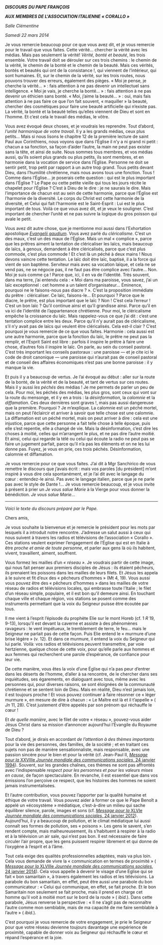 ***DISCOURS*** ***DU PAPE FRANÇOIS***

***AUX*** ***MEMBRES DE L'ASSOCIATION ITALIENNE « CORALLO »***

*Salle Clémentine*

*Samedi 22 mars 2014*

Je vous remercie beaucoup pour ce que vous avez dit, et je vous remercie pour le travail que vous faites. Cette vérité... chercher la vérité avec les médias. Mais pas seulement la vérité! *Vérité, bonté et beauté*, les trois ensemble. Votre travail doit se dérouler sur ces trois chemins : le chemin de la vérité, le chemin de la bonté et le chemin de la beauté. Mais ces vérités, bontés et beautés qui ont de la consistance !, qui viennent de l’intérieur, qui sont humaines. Et, sur le chemin de la vérité, sur les trois routes, nous pouvons trouver des erreurs, également des pièges. « Moi je pense, je cherche la vérité... » : fais attention à ne pas devenir un intellectuel sans intelligence. « Moi je vais, je cherche la bonté... » : fais attention à ne pas devenir un éthicien sans bonté. « Moi, j’aime la beauté... » : oui, mais fais attention à ne pas faire ce que l’on fait souvent, « maquiller » la beauté, chercher des cosmétiques pour faire une beauté artificielle qui n’existe pas. La vérité, la bonté et la beauté telles qu’elles viennent de Dieu et sont en l’homme. Et c’est cela le travail des médias, le vôtre.

Vous avez évoqué deux choses, et je voudrais les reprendre. Tout d’abord, *l’unité harmonique de votre travail*. Il y a les grands médias, ceux plus petits... Mais si nous lisons le chapitre 12 de la première lecture de saint Paul aux Corinthiens, nous voyons que dans l’Église il n’y a ni grand ni petit : chacun a sa fonction, sa façon d’aider l’autre, la main ne peut pas exister sans la tête, et ainsi de suite. Nous sommes tous membres, et vos médias aussi, qu’ils soient plus grands ou plus petits, ils sont membres, et en harmonie dans la vocation de service dans l’Église. Personne ne doit se sentir petit, trop petit par rapport à un autre trop grand. Tous petits devant Dieu, dans l’humilité chrétienne, mais nous avons tous une fonction. Tous ! Comme dans l’Église... je poserais cette question : qui est le plus important dans l’Église ? Le Pape ou cette petite vieille qui tous les jours récite le chapelet pour l’Église ? C’est à Dieu de le dire : je ne saurais le dire. Mais l’importance de chacun est au sein de cette harmonie, parce que l’Église est l’harmonie de la diversité. Le corps du Christ est cette harmonie de la diversité, et Celui qui fait l’harmonie est le Saint-Esprit : Lui est le plus important de tous. Voilà ce que vous avez dit, et je veux le souligner. C’est important de chercher l’unité et ne pas suivre la logique du gros poisson qui avale le petit.

Vous avez dit autre chose, que je mentionne moi aussi dans l’Exhortation apostolique *[Evangelii gaudium](/content/francesco/fr/apost_exhortations/documents/papa-francesco_esortazione-ap_20131124_evangelii-gaudium.html)*. Vous avez parlé du *cléricalisme*. C’est un des maux, c’est un des maux de l’Église. Mais un mal « complice », parce que les prêtres aiment la tentation de cléricaliser les laïcs, mais beaucoup de laïcs, à genoux, demandent à être cléricalisés, parce que c’est plus commode, c’est plus commode ! Et c’est là un péché à deux mains ! Nous devons vaincre cette tentation. Le laïc doit être laïc, baptisé, il a la force qui vient de son baptême. Serviteur mais avec sa vocation laïque, et cela ne se vend pas, ne se négocie pas, il ne faut pas être complice avec l’autre... Non. Moi je suis comme ça ! Parce que, ici, il en va de l’identité. Très souvent, dans ma terre, j’ai entendu cela : « Moi dans ma paroisse, vous savez, j’ai un laïc exceptionnel : cet homme a un talent d’organisateur... Éminence, pourquoi ne le faisons-nous pas diacre ? ». C’est la proposition immédiate du prêtre : cléricaliser. Ce laïc, faisons-le... Et pourquoi ? Parce que le diacre, le prêtre, est plus important que le laïc ? Non ! C’est cela l’erreur ! C’est un bon laïc ? Qu’il continue ainsi et qu’il grandisse ainsi. Parce qu’il en va ici de l’identité de l’appartenance chrétienne. Pour moi, le cléricalisme empêche la croissance du laïc. Mais rappelez-vous ce que j’ai dit : c’est une tentation complice entre les deux. Parce qu’il n’y aurait pas de cléricalisme, s’il n’y avait pas de laïcs qui veulent être cléricalisés. Cela est-il clair ? C’est pourquoi je vous remercie de ce que vous faites. Harmonie : cela aussi est une autre harmonie, parce que la fonction du laïc, le prêtre ne peut pas la remplir, et l’Esprit Saint est libre : parfois il inspire le prêtre à faire une chose, d’autres fois il inspire le laïc. On parle, au sein du conseil pastoral. C’est très important les conseils pastoraux : une paroisse — et je cite ici le code de droit canonique — une paroisse qui n’aurait pas de conseil pastoral et de conseil des affaires économiques n’est pas une bonne paroisse : il y manque la vie.

Et puis il y a beaucoup de vertus. Je l’ai évoqué au début : aller sur la route de la bonté, de la vérité et de la beauté, et tant de vertus sur ces routes. Mais il y aussi *les péchés* des médias ! Je me permets de parler un peu de cela. Pour moi, les péchés des médias, les plus gros, sont ceux qui vont sur la route du mensonge, et il y en a trois : la *désinformation*, la *calomnie* et la *diffamation*. Ces deux dernières sont graves !, mais pas aussi dangereuse que la première. Pourquoi ? Je m’explique. La calomnie est un péché mortel, mais on peut l’éclaircir et arriver à savoir que telle chose est une calomnie. La diffamation est un péché mortel, mais on peut arriver à dire : cela est une injustice, parce que cette personne a fait telle chose à telle époque, puis elle s’est repentie, elle a changé de vie. Mais la désinformation, c’est dire les choses à moitié, celles qui m’arrangent le plus, et ne pas dire l’autre moitié. Et ainsi, celui qui regarde la télé ou celui qui écoute la radio ne peut pas se faire un jugement parfait, parce qu’il n’a pas les éléments et on ne les lui donne pas. Fuyez, je vous en prie, ces trois péchés. Désinformation, calomnie et diffamation.

Je vous remercie pour ce que vous faites. J’ai dit à Mgr Sanchirico de vous remettre le discours que j’avais écrit : mais vos paroles [du président] m’ont inspiré à vous dire cela spontanément, et je l’ai dit avec le langage du cœur : entendez-le ainsi. Pas avec le langage italien, parce que je ne parle pas avec le style de Dante !... Je vous remercie beaucoup, et je vous invite à présent à prier un *Je vous salue Marie* à la Vierge pour vous donner la bénédiction. *Je vous salue Marie...*

* * *

*Voici le texte du discours préparé par le Pape.*

Chers amis,

Je vous souhaite la bienvenue et je remercie le président pour les mots par lesquels il a introduit notre rencontre. J’adresse un salut aussi à ceux qui nous suivent à travers les radios et télévisions de l’association « Corallo ». Ces stations veulent exprimer l’engagement de l’Église qui est en Italie à être *proche et amie de toute personne*, et parler aux gens là où ils habitent, vivent, travaillent, aiment, souffrent.

Vous formez les mailles d’un *« réseau »*. Je voudrais partir de cette image, qui nous fait penser aux premiers disciples de Jésus : ils étaient pêcheurs, ils prenaient les poissons dans les mailles de leurs filets. Et Jésus les appela à le suivre et fit d’eux des « pêcheurs d’hommes » (Mt 4, 19). Vous aussi vous pouvez être des « pêcheurs d’hommes » dans les mailles de votre réseau de radios et télévisions locales, qui embrasse toute l’Italie ; le filet d’un réseau simple, populaire, et il est bon qu’il demeure ainsi. En touchant chaque ville et chaque région, vos stations se posent comme des instruments permettant que la voix du Seigneur puisse être écoutée par tous.

Il me vient à l’esprit l’épisode du prophète Elie sur le mont Horeb (cf. 1 *R* 19, 9-13), lorsqu’il est devant la caverne et assiste à des phénomènes ravageurs : le vent impétueux, le tremblement de terre, le feu... mais le Seigneur ne parlait pas de cette façon. Puis Elie entend le « murmure d’une brise légère » (v. 12). Et dans ce murmure, il entend la voix du Seigneur qui lui parle. Voilà: vos radios et télévisions peuvent transmettre, par voie hertzienne, quelque chose de cette voix, pour qu’elle parle aux hommes et aux femmes qui recherchent une parole d’espérance, de confiance pour leur vie.

De cette manière, vous êtes la voix d’une Église qui n’a pas peur d’entrer dans les déserts de l’homme, d’aller à sa rencontre, de le chercher dans ses inquiétudes, ses égarements, en dialoguant avec tous, même avec les personnes qui, pour diverses raisons, se sont éloignées de la communauté chrétienne et se sentent loin de Dieu. Mais en réalité, Dieu n’est jamais loin, il est toujours proche ! Et vous pouvez continuer à faire résonner ce « léger murmure », en mesure de dire à chacun : « Le Maître est là et il t’appelle » ( *Jn* 11, 28). C’est justement d’être appelés par son prénom qui réchauffe le cœur !

Et *de quelle manière*, avec le filet de votre « réseau », pouvez-vous aider Jésus Christ dans sa mission d’annoncer aujourd’hui l’Évangile du Royaume de Dieu ?

Tout d’abord, je dirais en accordant *de l’attention à des thèmes importants* pour la vie des personnes, des familles, de la société ; et en traitant ces sujets non pas de manière sensationnaliste, mais responsable, avec une passion sincère pour le bien et pour la vérité (cf. Jean-Paul II, [*Message pour la* XXVIIIe *Journée mondiale des communications sociales*, 24 janvier 1994](http://www.vatican.va/holy_father/john_paul_ii/messages/communications/documents/hf_jp-ii_mes_24011994_world-communications-day_fr.html)). Souvent, sur les grandes chaînes, ces thèmes ne sont pas affrontés avec l’indispensable *respect pour les personnes et pour les valeurs mises en cause*, de façon spectaculaire. En revanche, il est essentiel que dans vos émissions l’on perçoive ce respect, que les histoires des hommes ne soient jamais instrumentalisées.

Et l’autre contribution, vous pouvez l’apporter par la qualité humaine et éthique de votre travail. Vous pouvez aider à former ce que le Pape Benoît a appelé un «écosystème » médiatique, c’est-à-dire un milieu qui sache équilibrer silence, parole, images et sons (cf. [*Message pour la* XLVIe *Journée mondiale des communications sociales*, 24 janvier 2012](http://www.vatican.va/holy_father/benedict_xvi/messages/communications/documents/hf_ben-xvi_mes_20120124_46th-world-communications-day_fr.html)). Aujourd’hui, il y a beaucoup de pollution, et le climat médiatique lui aussi connaît ses formes de pollution, ses « poisons ». Les gens le savent, s’en rendent compte, mais malheureusement, ils s’habituent à respirer à la radio et à la télévision un air sale, qui n’est pas bon. Il est nécessaire de faire circuler l’air propre, que les gens puissent respirer librement et qui donne de l’oxygène à l’esprit et à l’âme.

Tout cela exige des qualités professionnelles adaptées, mais va plus loin. Cela vous demande de vivre la « communication en termes de proximité » ( [*Message pour la* XLVIIIe *Journée mondiale des communications sociales*, 24 janvier 2014](/content/francesco/fr/messages/communications/documents/papa-francesco_20140124_messaggio-comunicazioni-sociali.html)). Cela vous appelle à devenir le visage d’une Eglise qui se fait « bon samaritain », à travers également les radios et les télévisions. La parabole du bon samaritain, en effet, peut être aussi une parabole du bon communicateur : « Celui qui communique, en effet, se fait proche. Et le bon Samaritain non seulement se fait proche, mais il prend en charge cet homme qu’il voit à moitié mort sur le bord de la route » ( *ibid.*). Dans cette parabole, Jésus renverse la perspective : « Il ne s’agit pas de reconnaître l’autre comme mon semblable, mais de ma capacité de me faire semblable à l’autre » ( *ibid.*).

C’est pourquoi je vous remercie de votre engagement, je prie le Seigneur pour que votre réseau devienne toujours davantage une expérience de proximité, capable de donner voix au Seigneur qui réchauffe le cœur et répand l’espérance et la joie.